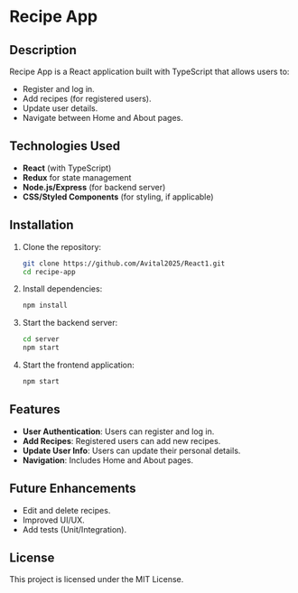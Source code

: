 # Recipe App

## Description
Recipe App is a React application built with TypeScript that allows users to:
- Register and log in.
- Add recipes (for registered users).
- Update user details.
- Navigate between Home and About pages.

## Technologies Used
- **React** (with TypeScript)
- **Redux** for state management
- **Node.js/Express** (for backend server)
- **CSS/Styled Components** (for styling, if applicable)

## Installation

1. Clone the repository:
   ```sh
   git clone https://github.com/Avital2025/React1.git
   cd recipe-app
   ```
2. Install dependencies:
   ```sh
   npm install
   ```
3. Start the backend server:
   ```sh
   cd server
   npm start
   ```
4. Start the frontend application:
   ```sh
   npm start
   ```

## Features
- **User Authentication**: Users can register and log in.
- **Add Recipes**: Registered users can add new recipes.
- **Update User Info**: Users can update their personal details.
- **Navigation**: Includes Home and About pages.

## Future Enhancements
- Edit and delete recipes.
- Improved UI/UX.
- Add tests (Unit/Integration).

## License
This project is licensed under the MIT License.

